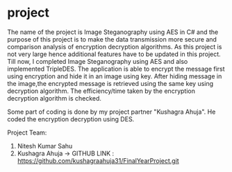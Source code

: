 # project
The name of the project is Image Steganography using AES in C# and the purpose of this project is to make the data transmission more secure and comparison analysis of encryption decryption algorithms. As this project is not very large hence additional features have to be updated in this project. Till now, I completed Image Steganography using AES and also implemented TripleDES. The application is able to encrypt the message first using encryption and hide it in an image using key. After hiding message in the image,the encrypted message is retrieved using the same key using decryption algorithm. The efficiency/time taken by the encryption decryption algorithm is checked.

Some part of coding is done by my project partner "Kushagra Ahuja". He coded the encryption decryption using DES.

Project Team:
1. Nitesh Kumar Sahu
2. Kushagra Ahuja -> GITHUB LINK : https://github.com/kushagraahuja31/FinalYearProject.git

